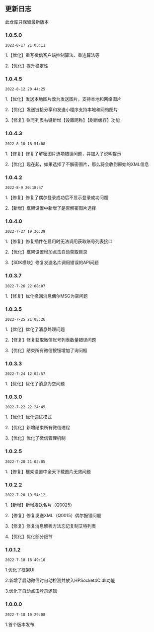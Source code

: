 ## 更新日志

此仓库只保留最新版本

### 1.0.5.0

`2022-8-17 21:05:11`

1.【优化】重写微信客户端控制算法、重连算法等

2.【优化】提升稳定性

### 1.0.4.5

`2022-8-12 20:44:25`

1.【优化】发送本地图片改为发送图片，支持本地和网络图片

2.【优化】发送链接分享和发送小程序支持本地和网络图片

3.【修复】账号列表右键新增【设置昵称】【刷新缓存】功能

### 1.0.4.3

`2022-8-10 18:51:08`

1.【修复】修复了解密图片选项错误问题，并加入了说明提示

2.【优化】现在起，如果选择了不解密图片，那么将会收到原始的XML信息

### 1.0.4.2

`2022-8-9 20:18:47`

1.【修复】修复了偶尔登录成功后不显示登录成功问题

2.【新增】框架设置中新增了是否解密图片选择

### 1.0.4.0

`2022-7-27 19:36:39`

1.【修复】修复插件在启用时无法调用获取账号列表接口

2.【优化】框架设置增加点击自动获取目录

3.【SDK模块】修复发送名片调用错误的API问题

### 1.0.3.7

`2022-7-26 22:08:07`

1.【修复】优化撤回消息偶尔MSG为空问题

### 1.0.3.5

`2022-7-25 21:05:26`


1.【优化】优化了消息处理问题

2.【修复】修复获取微信账号列表数量错误问题

3.【优化】结束所有微信按钮增加了询问框

### 1.0.3.3

`2022-7-24 12:02:57`


1.【优化】优化了消息为空问题

### 1.0.3.0

`2022-7-22 22:24:45`


1.【优化】优化调试模式

2.【优化】新增结束所有微信进程

3.【优化】优化了微信管理机制

### 1.0.2.5

`2022-7-20 21:02:05`


1.【修复】框架设置中全天下载图片无效问题

### 1.0.2.2

`2022-7-20 19:54:12`

1.【新增】新增发送名片（Q0025）

2.【修复】修复发送XML（Q0015）偶尔报错问题

3.【修复】修复消息解析方法忘记复制艾特列表

4.【优化】优化部分细节

### 1.0.1.2

`2022-7-18 18:49:10`

1.优化了框架UI

2.新增了启动微信时自动检测并放入HPSocket4C.dll功能

3.优化了自动点击登录逻辑

### 1.0.0.0

`2022-7-18 10:29:08`

1.首个版本发布